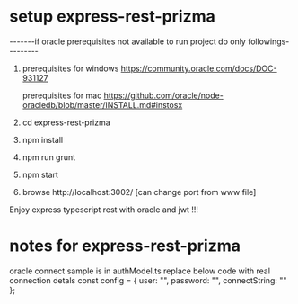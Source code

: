 # setup express-rest-prizma

-------if oracle prerequisites not available to run project do only followings---------

1. prerequisites for windows
   https://community.oracle.com/docs/DOC-931127
   
   prerequisites for mac
   https://github.com/oracle/node-oracledb/blob/master/INSTALL.md#instosx

2. cd express-rest-prizma

3. npm install

4. npm run grunt

5. npm start

6. browse http://localhost:3002/ [can change port from www file]

Enjoy express typescript rest with oracle and jwt !!!

# notes for express-rest-prizma

oracle connect sample is in authModel.ts
replace below code with real connection detals
const config = {
    user: "<user>",
    password: "<password>",
    connectString: "<connectString>"
};





